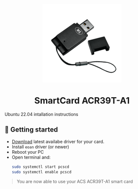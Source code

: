 <div align="center">
  <p>
    <a href="" >
      <img src="img/stick.png" width="256px"/>
    </a>
  </p>
  <p>
    <h1 align="center">
    SmartCard ACR39T-A1
    </h1>
  </p>
</div>

Ubuntu 22.04 intallation instructions
## 🚀 Getting started
* [Download](https://www.acs.com.hk/en/products/331/acr39t-a1-smart-card-reader/) latest availabe driver for your card.
* Install `eoan` driver (or newer)
* Reboot your PC
* Open terminal and:
  ```bash
  sudo systemctl start pcscd
  sudo systemctl enable pcscd
  
  ```
> You are now able to use your ACS ACR39T-A1 smart card